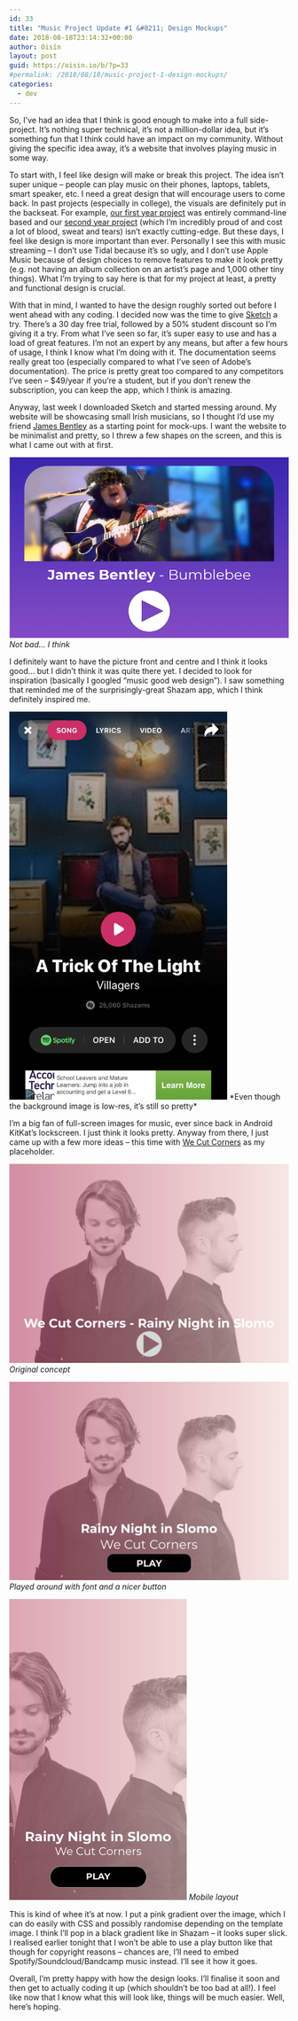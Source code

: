```yaml
---
id: 33
title: "Music Project Update #1 &#8211; Design Mockups"
date: 2018-08-18T23:14:32+00:00
author: Oisín
layout: post
guid: https://oisin.io/b/?p=33
#permalink: /2018/08/18/music-project-1-design-mockups/
categories:
  - dev
---
```


So, I’ve had an idea that I think is good enough to make into a full side-project. It’s nothing super technical, it’s not a million-dollar idea, but it’s something fun that I think could have an impact on my community. Without giving the specific idea away, it’s a website that involves playing music in some way.

<!--more-->

To start with, I feel like design will make or break this project. The idea isn’t super unique – people can play music on their phones, laptops, tablets, smart speaker, etc. I need a great design that will encourage users to come back. In past projects (especially in college), the visuals are definitely put in the backseat. For example, [our first year project](https://github.com/oisinq/Crossfire) was entirely command-line based and our [second year project](https://github.com/oisinq/Cluedo) (which I’m incredibly proud of and cost a lot of blood, sweat and tears) isn’t exactly cutting-edge. But these days, I feel like design is more important than ever. Personally I see this with music streaming – I don’t use Tidal because it’s so ugly, and I don’t use Apple Music because of design choices to remove features to make it look pretty (e.g. not having an album collection on an artist’s page and 1,000 other tiny things). What I’m trying to say here is that for my project at least, a pretty and functional design is crucial.

With that in mind, I wanted to have the design roughly sorted out before I went ahead with any coding. I decided now was the time to give [Sketch](https://www.sketchapp.com/) a try. There’s a 30 day free trial, followed by a 50% student discount so I’m giving it a try. From what I’ve seen so far, it’s super easy to use and has a load of great features. I’m not an expert by any means, but after a few hours of usage, I think I know what I’m doing with it. The documentation seems really great too (especially compared to what I’ve seen of Adobe’s documentation). The price is pretty great too compared to any competitors I’ve seen – \$49/year if you’re a student, but if you don’t renew the subscription, you can keep the app, which I think is amazing.

Anyway, last week I downloaded Sketch and started messing around. My website will be showcasing small Irish musicians, so I thought I’d use my friend [James Bentley](http://facebook.com/jamesbentleymusic) as a starting point for mock-ups. I want the website to be minimalist and pretty, so I threw a few shapes on the screen, and this is what I came out with at first.

![](/img/08/amhran-first-draft-e1534627912648.png)
_Not bad… I think_

I definitely want to have the picture front and centre and I think it looks good… but I didn’t think it was quite there yet. I decided to look for inspiration (basically I googled “music good web design”). I saw something that reminded me of the surprisingly-great Shazam app, which I think definitely inspired me.

<img src="/img/08/IMG_8253.jpg" height="700" />
*Even though the background image is low-res, it’s still so pretty*

I’m a big fan of full-screen images for music, ever since back in Android KitKat’s lockscreen. I just think it looks pretty. Anyway from there, I just came up with a few more ideas – this time with [We Cut Corners](http://twitter.com/wecutcorners) as my placeholder.

![Original concept](/img/08/amhran-wcc-test.jpg)
_Original concept_

![Played around with font and a nicer button](/img/08/amhran-wwc-test-2.jpg)
_Played around with font and a nicer button_

![Mobile layout](/img/08/amhran-wcc-mobile.jpg)
_Mobile layout_

This is kind of whee it’s at now. I put a pink gradient over the image, which I can do easily with CSS and possibly randomise depending on the template image. I think I’ll pop in a black gradient like in Shazam – it looks super slick. I realised earlier tonight that I won’t be able to use a play button like that though for copyright reasons – chances are, I’ll need to embed Spotify/Soundcloud/Bandcamp music instead. I’ll see it how it goes.

Overall, I’m pretty happy with how the design looks. I’ll finalise it soon and then get to actually coding it up (which shouldn’t be too bad at all!). I feel like now that I know what this will look like, things will be much easier. Well, here’s hoping.
